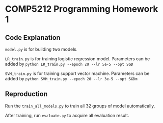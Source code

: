 # COMP5212 Programming Homework 1

## Code Explanation

`model.py` is for building two models.

`LR_train.py` is for training logistic regression model. Parameters can be added
by `python LR_train.py --epoch 20 --lr 5e-5 --opt SGD`

`SVM_train.py` is for training support vector machine. Parameters can be added
by `python SVM_train.py --epoch 20 --lr 3e-5 --opt SGDm`

## Reproduction

Run the `train_all_models.py` to train all 32 groups of model automatically.

After training, run `evaluate.py` to acquire all evaluation result.